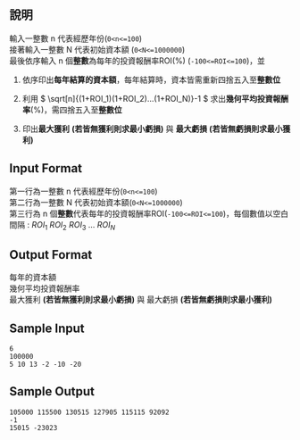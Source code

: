 ## 說明 ##
輸入一整數 n 代表經歷年份(`0<n<=100`)  
接著輸入一整數 N 代表初始資本額 (`0<N<=1000000`)  
最後依序輸入 n 個**整數**為每年的投資報酬率ROI(%) (`-100<=ROI<=100`)，並  

1. 依序印出**每年結算的資本額**，每年結算時，資本皆需重新四捨五入至**整數位**  
2. 利用 $ \sqrt[n]{(1+ROI_1)(1+ROI_2)...(1+ROI_N)}-1 $ 求出**幾何平均投資報酬率**(%)，需四捨五入至**整數位**  

3. 印出**最大獲利** **(若皆無獲利則求最小虧損)** 與 **最大虧損** **(若皆無虧損則求最小獲利)**  


## Input Format ##
第一行為一整數 n 代表經歷年份(`0<n<=100`)  
第二行為一整數 N 代表初始資本額(`0<N<=1000000`)  
第三行為 n 個**整數**代表每年的投資報酬率ROI(`-100<=ROI<=100`)，每個數值以空白間隔 : $ROI_1$ $ROI_2$ $ROI_3$ $...$ $ROI_N$ 
## Output Format ##
每年的資本額  
幾何平均投資報酬率  
最大獲利 **(若皆無獲利則求最小虧損)** 與 最大虧損 **(若皆無虧損則求最小獲利)**
## Sample Input ##
```
6
100000
5 10 13 -2 -10 -20
```
## Sample Output ##
```
105000 115500 130515 127905 115115 92092
-1
15015 -23023
```